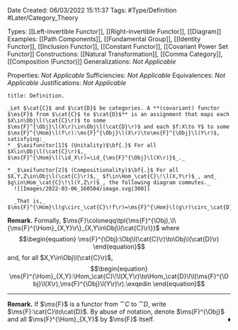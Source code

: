 <div class="topSpace"></div>

Date Created: 06/03/2022 15:11:37
Tags: #Type/Definition #Later/Category_Theory

Types: [[Left-invertible Functor]], [[Right-invertible Functor]], [[Diagram]]
Examples: [[Path Components]], [[Fundamental Group]], [[Identity Functor]], [[Inclusion Functor]], [[Constant Functor]], [[Covariant Power Set Functor]]
Constructions: [[Natural Transformation]], [[Comma Category]], [[Composition (Functor)]]
Generalizations: _Not Applicable_

Properties: _Not Applicable_
Sufficiencies: _Not Applicable_
Equivalences: _Not Applicable_
Justifications: _Not Applicable_

``` ad-Definition
title: Definition.

_Let $\cat{C}$ and $\cat{D}$ be categories. A **(covariant) functor $\ms{F}$ from $\cat{C}$ to $\cat{D}$** is an assignment that maps each $X\in\Obj\l(\cat{C}\r)$ to some $\ms{F}^{\Obj}\l(X\r)\in\Obj\l(\cat{D}\r)$ and each $f:X\to Y$ to some $\ms{F}^{\Hom}\l(f\r):\ms{F}^{\Obj}\l(X\r)\to\ms{F}^{\Obj}\l(Y\r)$, satisfying:_
* _$\axifunctor[1]$ (Unitality)$\bf{.}$ For all $X\in\Obj\l(\cat{C}\r)$,_ $\ms{F}^{\Hom}\l(\id_X\r)=\id_{\ms{F}^{\Obj}\l(X\r)}$_._

* _$\axifunctor[2]$ (Compositionality)$\bf{.}$ For all $X,Y,Z\in\Obj\l(\cat{C}\r)$,_ $f\in\Hom_\cat{C}\!\l(X,Y\r)$_, and_ $g\in\Hom_\cat{C}\!\l(Y,Z\r)$_, the following diagram commutes._
  ![[Images/2022-03-06_160504/image.svg|300]]

  _That is,_ $\ms{F}^{\Hom}\l(g\circ_\cat{C}\!f\r)=\ms{F}^{\Hom}\l(g\r)\circ_\cat{D}\!\ms{F}^{\Hom}\l(f\r)$_._

```

**Remark.** Formally, $\ms{F}\coloneqq\tpl{\ms{F}^{\Obj},\l\{\ms{F}^{\Hom}_{X,Y}\r\}_{X,Y\in\Obj\l(\cat{C}\r)}}$ where
$$\begin{equation}
    \ms{F}^{\Obj}:\Obj\l(\cat{C}\r)\to\Obj\l(\cat{D}\r)
\end{equation}$$
and, for all $X,Y\in\Obj\l(\cat{C}\r)$,
$$\begin{equation}
    \ms{F}^{\Hom}_{X,Y}:\Hom_\cat{C}\!\l(X,Y\r)\to\Hom_\cat{D}\!\l(\ms{F}^{\Obj}\l(X\r),\ms{F}^{\Obj}\l(Y\r)\r).\exqedin
\end{equation}$$

---

**Remark.** If $\ms{F}$ is a functor from $\cat{C}$ to $\cat{D}$, write $\ms{F}:\cat{C}\to\cat{D}$. By abuse of notation, denote $\ms{F}^{\Obj}$ and all $\ms{F}^{\Hom}_{X,Y}$ by $\ms{F}$ itself.<span style="float:right;">$\blacklozenge$</span>
